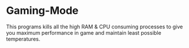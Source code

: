 # Gaming-Mode
This programs kills all the high RAM &amp; CPU consuming processes to give you maximum performance in game and maintain least possible temperatures.
